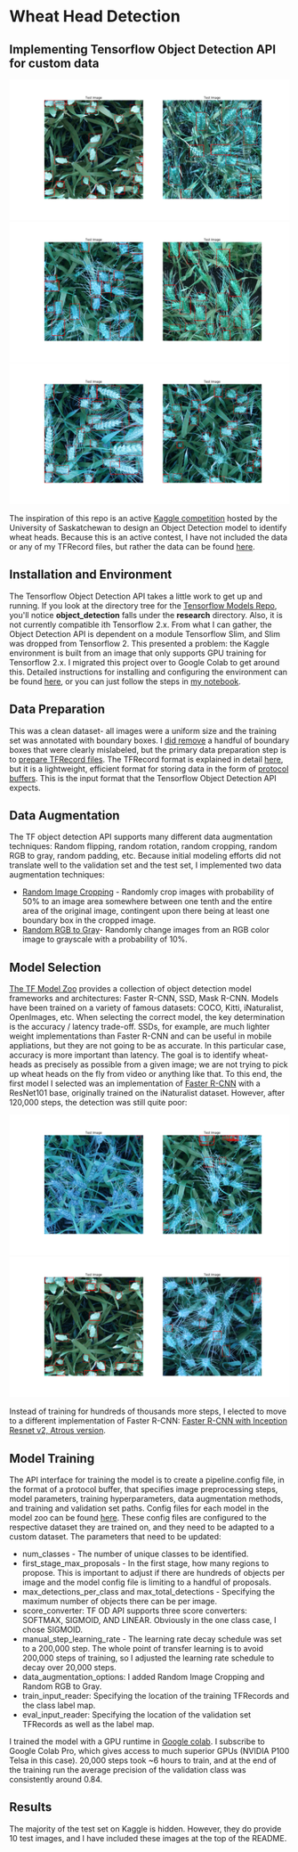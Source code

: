 # Wheat Head Detection
## Implementing Tensorflow Object Detection API for custom data

![sample_img](readme_images/readme_imagepro3.png)
![sample_img](readme_images/readme_imagepro2.png)
![sample_img](readme_images/readme_imagepro1.png)

The inspiration of this repo is an active [Kaggle competition](https://www.kaggle.com/c/global-wheat-detection) hosted by the University of Saskatchewan to design an Object Detection model to identify wheat heads. Because this is an active contest, I have not included the data or any of my TFRecord files, but rather the data can be found [here](https://www.kaggle.com/c/global-wheat-detection/data). 

## Installation and Environment
The Tensorflow Object Detection API takes a little work to get up and running. If you look at the directory tree for the [Tensorflow Models Repo](https://github.com/tensorflow/models), you'll notice __object_detection__ falls under the __research__ directory. Also, it is not currently compatible ith Tensorflow 2.x. From what I can gather, the Object Detection API is dependent on a module Tensorflow Slim, and Slim was dropped from Tensorflow 2. This presented a problem: the Kaggle environment is built from an image that only supports GPU training for Tensorflow 2.x. I migrated this project over to Google Colab to get around this. Detailed instructions for installing and configuring the environment can be found [here](https://github.com/tensorflow/models/blob/master/research/object_detection/g3doc/installation.md), or you can just follow the steps in [my notebook](https://github.com/asoane34/TF_object_detection/blob/master/02FasterRCNNResNet101FGVC.ipynb).

## Data Preparation

This was a clean dataset- all images were a uniform size and the training set was annotated with boundary boxes. I [did remove](https://github.com/asoane34/TF_object_detection/blob/master/00EDA.ipynb) a handful of boundary boxes that were clearly mislabeled, but the primary data preparation step is to [prepare TFRecord files](https://github.com/asoane34/TF_object_detection/blob/master/generate_tfrecords.py). The TFRecord format is explained in detail [here](https://www.tensorflow.org/tutorials/load_data/tfrecord), but it is a lightweight, efficient format for storing data in the form of [protocol buffers](https://developers.google.com/protocol-buffers/). This is the input format that the Tensorflow Object Detection API expects. 

## Data Augmentation

The TF object detection API supports many different data augmentation techniques: Random flipping, random rotation, random cropping, random RGB to gray, random padding, etc. Because initial modeling efforts did not translate well to the validation set and the test set, I implemented two data augmentation techniques:
* [Random Image Cropping](https://github.com/tensorflow/models/blob/master/research/object_detection/protos/preprocessor.proto) - Randomly crop images with probability of 50% to an image area somewhere between one tenth and the entire area of the original image, contingent upon there being at least one boundary box in the cropped image. 
* [Random RGB to Gray](https://github.com/tensorflow/models/blob/master/research/object_detection/protos/preprocessor.proto)- Randomly change images from an RGB color image to grayscale with a probability of 10%. 

## Model Selection
[The TF Model Zoo](https://github.com/tensorflow/models/blob/master/research/object_detection/g3doc/detection_model_zoo.md) provides a collection of object detection model frameworks and architectures: Faster R-CNN, SSD, Mask R-CNN. Models have been trained on a variety of famous datasets: COCO, Kitti, iNaturalist, OpenImages, etc. When selecting the correct model, the key determination is the accuracy / latency trade-off. SSDs, for example, are much lighter weight implementations than Faster R-CNN and can be useful in mobile appliations, but they are not going to be as accurate. In this particular case, accuracy is more important than latency. The goal is to identify wheat-heads as precisely as possible from a given image; we are not trying to pick up wheat heads on the fly from video or anything like that. To this end, the first model I selected was an implementation of [Faster R-CNN](faster_rcnn_resnet101_fgvc.config) with a ResNet101 base, originally trained on the iNaturalist dataset. However, after 120,000 steps, the detection was still quite poor:

![sample_img](readme_images/readme_imagebad2.png)
![sample_img](readme_images/readme_imagebad1.png)

Instead of training for hundreds of thousands more steps, I elected to move to a different implementation of Faster R-CNN: [Faster R-CNN with Inception Resnet v2, Atrous version](https://github.com/tensorflow/models/blob/master/research/object_detection/samples/configs/faster_rcnn_inception_resnet_v2_atrous_coco.config). 

## Model Training 

The API interface for training the model is to create a pipeline.config file, in the format of a protocol buffer, that specifies image preprocessing steps, model parameters, training hyperparameters, data augmentation methods, and training and validation set paths. Config files for each model in the model zoo can be found [here](https://github.com/tensorflow/models/tree/master/research/object_detection/samples/configs). These config files are configured to the respective dataset they are trained on, and they need to be adapted to a custom dataset. The parameters that need to be updated: 
* num_classes - The number of unique classes to be identified. 
* first_stage_max_proposals - In the first stage, how many regions to propose. This is important to adjust if there are hundreds of objects per image and the model config file is limiting to a handful of proposals. 
* max_detections_per_class and max_total_detections - Specifying the maximum number of objects there can be per image. 
* score_converter: TF OD API supports three score converters: SOFTMAX, SIGMOID, AND LINEAR. Obviously in the one class case, I chose SIGMOID. 
* manual_step_learning_rate - The learning rate decay schedule was set to a 200,000 step. The whole point of transfer learning is to avoid 200,000 steps of training, so I adjusted the learning rate schedule to decay over 20,000 steps. 
* data_augmentation_options: I added Random Image Cropping and Random RGB to Gray.
* train_input_reader: Specifying the location of the training TFRecords and the class label map. 
* eval_input_reader: Specifying the location of the validation set TFRecords as well as the label map. 

I trained the model with a GPU runtime in [Google colab](https://colab.research.google.com/). I subscribe to Google Colab Pro, which gives access to much superior GPUs (NVIDIA P100 Telsa in this case). 20,000 steps took ~6 hours to train, and at the end of the training run the average precision of the validation class was consistently around 0.84. 

## Results
The majority of the test set on Kaggle is hidden. However, they do provide 10 test images, and I have included these images at the top of the README.
